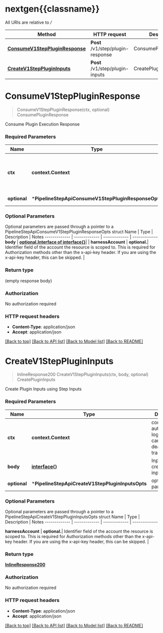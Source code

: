 # nextgen{{classname}}

All URIs are relative to */*

Method | HTTP request | Description
------------- | ------------- | -------------
[**ConsumeV1StepPluginResponse**](PipelineStepApi.md#ConsumeV1StepPluginResponse) | **Post** /v1/step/plugin-response | ConsumePluginResponse
[**CreateV1StepPluginInputs**](PipelineStepApi.md#CreateV1StepPluginInputs) | **Post** /v1/step/plugin-inputs | CreatePluginInputs

# **ConsumeV1StepPluginResponse**
> ConsumeV1StepPluginResponse(ctx, optional)
ConsumePluginResponse

Consume Plugin Execution Response

### Required Parameters

Name | Type | Description  | Notes
------------- | ------------- | ------------- | -------------
 **ctx** | **context.Context** | context for authentication, logging, cancellation, deadlines, tracing, etc.
 **optional** | ***PipelineStepApiConsumeV1StepPluginResponseOpts** | optional parameters | nil if no parameters

### Optional Parameters
Optional parameters are passed through a pointer to a PipelineStepApiConsumeV1StepPluginResponseOpts struct
Name | Type | Description  | Notes
------------- | ------------- | ------------- | -------------
 **body** | [**optional.Interface of interface{}**](interface{}.md)|  | 
 **harnessAccount** | **optional.**| Identifier field of the account the resource is scoped to. This is required for Authorization methods other than the x-api-key header. If you are using the x-api-key header, this can be skipped. | 

### Return type

 (empty response body)

### Authorization

No authorization required

### HTTP request headers

 - **Content-Type**: application/json
 - **Accept**: application/json

[[Back to top]](#) [[Back to API list]](../README.md#documentation-for-api-endpoints) [[Back to Model list]](../README.md#documentation-for-models) [[Back to README]](../README.md)

# **CreateV1StepPluginInputs**
> InlineResponse200 CreateV1StepPluginInputs(ctx, body, optional)
CreatePluginInputs

Create Plugin Inputs using Step Inputs

### Required Parameters

Name | Type | Description  | Notes
------------- | ------------- | ------------- | -------------
 **ctx** | **context.Context** | context for authentication, logging, cancellation, deadlines, tracing, etc.
  **body** | [**interface{}**](interface{}.md)| Inputs to create plugin inputs | 
 **optional** | ***PipelineStepApiCreateV1StepPluginInputsOpts** | optional parameters | nil if no parameters

### Optional Parameters
Optional parameters are passed through a pointer to a PipelineStepApiCreateV1StepPluginInputsOpts struct
Name | Type | Description  | Notes
------------- | ------------- | ------------- | -------------

 **harnessAccount** | **optional.**| Identifier field of the account the resource is scoped to. This is required for Authorization methods other than the x-api-key header. If you are using the x-api-key header, this can be skipped. | 

### Return type

[**InlineResponse200**](inline_response_200.md)

### Authorization

No authorization required

### HTTP request headers

 - **Content-Type**: application/json
 - **Accept**: application/json

[[Back to top]](#) [[Back to API list]](../README.md#documentation-for-api-endpoints) [[Back to Model list]](../README.md#documentation-for-models) [[Back to README]](../README.md)

